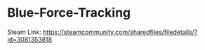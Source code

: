 # Blue-Force-Tracking

Steam Link: https://steamcommunity.com/sharedfiles/filedetails/?id=3081353818
